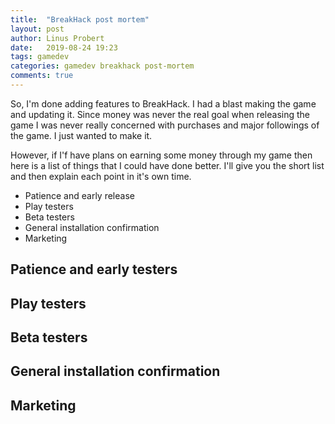 ```yaml
---
title:  "BreakHack post mortem"
layout: post
author: Linus Probert
date:   2019-08-24 19:23
tags: gamedev
categories: gamedev breakhack post-mortem
comments: true
---
```


So, I'm done adding features to BreakHack. I had a blast making the game and updating it.
Since money was never the real goal when releasing the game I was never really concerned
with purchases and major followings of the game. I just wanted to make it.

However, if I'f have plans on earning some money through my game then here is a list of things that
I could have done better. I'll give you the short list and then explain each point in it's own time.

- Patience and early release
- Play testers
- Beta testers
- General installation confirmation
- Marketing

## Patience and early testers

## Play testers

## Beta testers

## General installation confirmation

## Marketing
